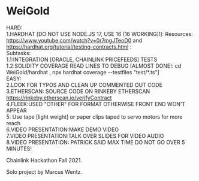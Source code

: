 # WeiGold
HARD:\
1.HARDHAT [DO NOT USE NODE.JS 17, USE 16 (16 WORKING)!]: Resources: https://www.youtube.com/watch?v=0r7mgJTeoD0 and https://hardhat.org/tutorial/testing-contracts.html :\
Subtasks:\
1.1:INTEGRATION [ORACLE, CHAINLINK PRICEFEEDS] TESTS\
1.2:SOLIDITY COVERAGE READ LINES TO DEBUG [ALMOST DONE!: cd WeiGold/hardhat , npx hardhat coverage --testfiles "test/*.ts"]\
EASY:\
2.LOOK FOR TYPOS AND CLEAN UP COMMENTED OUT CODE\
3.ETHERSCAN: SOURCE CODE ON RINKEBY ETHERSCAN https://rinkeby.etherscan.io/verifyContract \
4.FLEEK:USED "OTHER" FOR FORMAT OTHERWISE FRONT END WON'T APPEAR\
5: Use tape [light weight] or paper clips taped to servo motors for more reach\
6.VIDEO PRESENTATION:MAKE DEMO VIDEO\
7.VIDEO PRESENTATION:TALK OVER SLIDES FOR VIDEO AUDIO\
8.VIDEO PRESENTATION: PATRICK SAID MAX TIME DO NOT GO OVER 5 MINUTES!

Chainlink Hackathon Fall 2021.

Solo project by Marcus Wentz.
